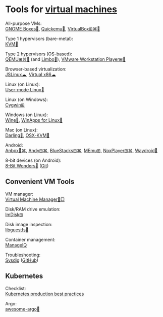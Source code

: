 
# Tools for [virtual machines](https://trendless.tech/vm/)

All-purpose VMs:  
[GNOME Boxes🐧](https://wiki.gnome.org/Apps/Boxes),
[Quickemu🐧](https://github.com/wimpysworld/quickemu),
[VirtualBox⊞⌘🐧](https://www.virtualbox.org/)

Type 1 hypervisors (bare-metal):  
[KVM🐧](https://www.linux-kvm.org/page/Main_Page)

Type 2 hypervisors (OS-based):  
[QEMU⊞⌘🐧](https://www.qemu.org/) (and [Limbo🤖](https://f-droid.org/packages/com.limbo.emu.main/)),
[VMware Workstation Player⊞🐧](https://www.vmware.com/products/workstation-player.html)

Browser-based virtualization:  
[JSLinux☁](https://bellard.org/jslinux/),
[Virtual x86☁](https://copy.sh/v86/)

Linux (on Linux):  
[User-mode Linux🐧](http://user-mode-linux.sourceforge.net/)

Linux (on Windows):  
[Cygwin⊞](https://www.cygwin.com/)

Windows (on Linux):  
[Wine🐧](https://www.winehq.org/),
[WinApps for Linux🐧](https://github.com/Fmstrat/winapps)

Mac (on Linux):  
[Darling🐧](https://www.darlinghq.org/),
[OSX-KVM🐧](https://github.com/kholia/OSX-KVM)

Android:  
[Anbox🐧⌘](https://anbox.io/),
[Andy⊞⌘](https://www.andyroid.net/),
[BlueStacks⊞⌘](https://www.bluestacks.com/),
[MEmu⊞](https://www.memuplay.com/),
[NoxPlayer⊞⌘](https://www.bignox.com/),
[Waydroid🐧](https://waydro.id/)

8-bit devices (on Android):  
[8-Bit Wonders🤖](https://f-droid.org/packages/de.rainerhock.eightbitwonders/) ([Git](https://gitlab.com/eightbitwonders/app))

## Convenient VM Tools

VM manager:  
[Virtual Machine Manager🐧□](https://virt-manager.org/)

Disk/RAM drive emulation:  
[ImDisk⊞](https://sourceforge.net/projects/imdisk-toolkit/)

Disk image inspection:  
[libguestfs🐧](https://libguestfs.org/)

Container management:  
[ManageIQ](https://www.manageiq.org/)

Troubleshooting:  
[Sysdig](https://sysdig.com/) ([GitHub](https://github.com/draios/sysdig))

## Kubernetes

Checklist:  
[Kubernetes production best practices](https://learnk8s.io/production-best-practices/)

Argo:  
[awesome-argo💩](https://github.com/akuity/awesome-argo)
